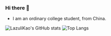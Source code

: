 ### Hi there 👋
- I am an ordinary college student, from China.

![LazuliKao's GitHub stats](https://github-readme-stats.vercel.app/api?username=LazuliKao&card_width=495&show_icons=true&theme=dracula)
![Top Langs](https://github-readme-stats.vercel.app/api/top-langs/?username=LazuliKao&card_width=445&layout=compact&theme=dracula)
<!--
**LazuliKao/LazuliKao** is a ✨ _special_ ✨ repository because its `README.md` (this file) appears on your GitHub profile.

Here are some ideas to get you started:

- 🔭 I’m currently working on ...
- 🌱 I’m currently learning ...
- 👯 I’m looking to collaborate on ...
- 🤔 I’m looking for help with ...
- 💬 Ask me about ...
- 📫 How to reach me: ...
- 😄 Pronouns: ...
- ⚡ Fun fact: ...
-->
